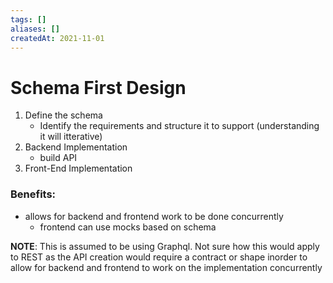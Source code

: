 ```yaml
---
tags: []
aliases: []
createdAt: 2021-11-01
---
```

# Schema First Design 

1. Define the schema
	- Identify the requirements and structure it to support (understanding it will itterative)
2. Backend Implementation
	- build API
3. Front-End Implementation

### Benefits: 
- allows for backend and frontend work to be done concurrently
	- frontend can use mocks based on schema


**NOTE**: This is assumed to be using Graphql. Not sure how this would apply to REST as the API creation would require a contract or shape inorder to allow for backend and frontend to work on the implementation concurrently 
